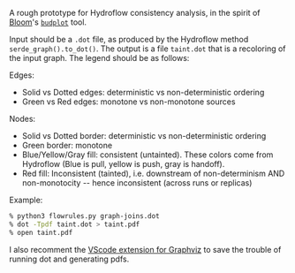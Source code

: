 A rough prototype for Hydroflow consistency analysis, in the spirit of [Bloom](https://bloom-lang.net)'s [`budplot`](https://github.com/bloom-lang/bud/blob/master/bin/budplot) tool.

Input should be a `.dot` file, as produced by the Hydroflow method `serde_graph().to_dot()`. The output is a file `taint.dot` that is a recoloring of the input graph. The legend should be as follows:

Edges:
- Solid vs Dotted edges: deterministic vs non-deterministic ordering
- Green vs Red edges: monotone vs non-monotone sources

Nodes:
- Solid vs Dotted border: deterministic vs non-deterministic ordering
- Green border: monotone
- Blue/Yellow/Gray fill: consistent (untainted). These colors come from Hydroflow (Blue is pull, yellow is push, gray is handoff).
- Red fill: Inconsistent (tainted), i.e. downstream of non-determinism AND non-monotocity -- hence inconsistent (across runs or replicas)

Example:

```bash
% python3 flowrules.py graph-joins.dot
% dot -Tpdf taint.dot > taint.pdf
% open taint.pdf
```
I also recomment the [VScode extension for Graphviz](https://marketplace.visualstudio.com/items?itemName=joaompinto.vscode-graphviz) to save the trouble of running dot and generating pdfs.
